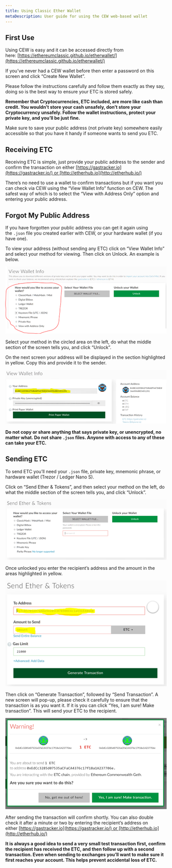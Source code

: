 ```yaml
---
title: Using Classic Ether Wallet
metaDescription: User guide for using the CEW web-based wallet
---
```


## First Use

Using CEW is easy and it can be accessed directly from here: [https://ethereumclassic.github.io/etherwallet/](https://ethereumclassic.github.io/etherwallet/)

If you’ve never had a CEW wallet before then enter a password on this screen and click “Create New Wallet”.

Please follow the instructions carefully and follow them exactly as they say, doing so is the best way to ensure your ETC is stored safely.

**Remember that Cryptocurrencies, ETC included, are more like cash than credit. You wouldn’t store your cash unsafely, don’t store your Cryptocurrency unsafely. Follow the wallet instructions, protect your private key, and you’ll be just fine.**

Make sure to save your public address (not private key) somewhere easily accessible so that you have it handy if someone wants to send you ETC.

## Receiving ETC

Receiving ETC is simple, just provide your public address to the sender and confirm the transaction on either [https://gastracker.io](https://gastracker.io/) or [http://etherhub.io](http://etherhub.io/)

There’s no need to use a wallet to confirm transactions but if you want you can check via CEW using the “View Wallet Info” function on CEW. The safest way of which is to select the “View with Address Only” option and entering your public address.

## Forgot My Public Address

If you have forgotten your public address you can get it again using the `.json` file you created earlier with CEW, or your hardware wallet (if you have one).

To view your address (without sending any ETC) click on “View Wallet Info” and select your method for viewing. Then click on Unlock. An example is below.

![View Wallet Info](./view_wallet_info.png)

Select your method in the circled area on the left, do what the middle section of the screen tells you, and click “Unlock”.

On the next screen your address will be displayed in the section highlighted in yellow. Copy this and provide it to the sender.

![View Wallet Address](./view_wallet_address.png)

**Do not copy or share anything that says private key, or unencrypted, no matter what. Do not share `.json` files. Anyone with access to any of these can take your ETC.**

## Sending ETC

To send ETC you’ll need your `.json` file, private key, mnemonic phrase, or hardware wallet (Trezor / Ledger Nano S).

Click on “Send Ether & Tokens”, and then select your method on the left, do what the middle section of the screen tells you, and click “Unlock”.

![Send ETC](./send_etc-1.png)

Once unlocked you enter the recipient’s address and the amount in the areas highlighted in yellow.

![Send ETC](./send_etc-2.png)

Then click on “Generate Transaction”, followed by “Send Transaction”. A new screen will pop-up, please check it carefully to ensure that the transaction is as you want it. If it is you can click “Yes, I am sure! Make transaction”. This will send your ETC to the recipient.

![Confirm Send](./send_etc_confirm.png)

After sending the transaction will confirm shortly. You can also double check it after a minute or two by entering the recipient’s address on either [https://gastracker.io](https://gastracker.io/) or [http://etherhub.io](http://etherhub.io/)

**It is always a good idea to send a very small test transaction first, confirm the recipient has received the ETC, and then follow up with a second transaction. Even when sending to exchanges you’ll want to make sure it first reaches your account. This helps prevent accidental loss of ETC.**